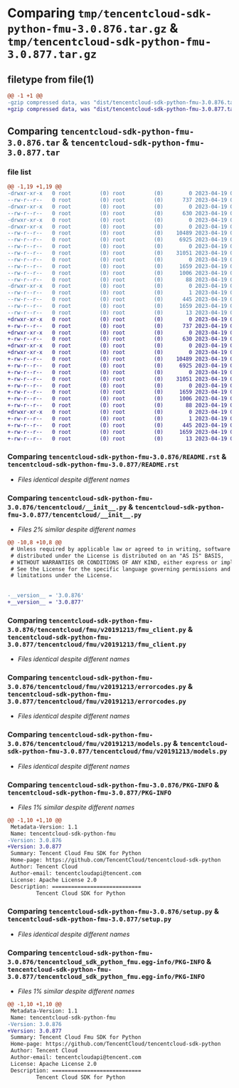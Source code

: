 # Comparing `tmp/tencentcloud-sdk-python-fmu-3.0.876.tar.gz` & `tmp/tencentcloud-sdk-python-fmu-3.0.877.tar.gz`

## filetype from file(1)

```diff
@@ -1 +1 @@
-gzip compressed data, was "dist/tencentcloud-sdk-python-fmu-3.0.876.tar", last modified: Wed Apr 19 00:27:47 2023, max compression
+gzip compressed data, was "dist/tencentcloud-sdk-python-fmu-3.0.877.tar", last modified: Wed Apr 19 09:17:06 2023, max compression
```

## Comparing `tencentcloud-sdk-python-fmu-3.0.876.tar` & `tencentcloud-sdk-python-fmu-3.0.877.tar`

### file list

```diff
@@ -1,19 +1,19 @@
-drwxr-xr-x   0 root         (0) root         (0)        0 2023-04-19 00:27:47.000000 tencentcloud-sdk-python-fmu-3.0.876/
--rw-r--r--   0 root         (0) root         (0)      737 2023-04-19 00:27:47.000000 tencentcloud-sdk-python-fmu-3.0.876/README.rst
-drwxr-xr-x   0 root         (0) root         (0)        0 2023-04-19 00:27:47.000000 tencentcloud-sdk-python-fmu-3.0.876/tencentcloud/
--rw-r--r--   0 root         (0) root         (0)      630 2023-04-19 00:27:47.000000 tencentcloud-sdk-python-fmu-3.0.876/tencentcloud/__init__.py
-drwxr-xr-x   0 root         (0) root         (0)        0 2023-04-19 00:27:47.000000 tencentcloud-sdk-python-fmu-3.0.876/tencentcloud/fmu/
-drwxr-xr-x   0 root         (0) root         (0)        0 2023-04-19 00:27:47.000000 tencentcloud-sdk-python-fmu-3.0.876/tencentcloud/fmu/v20191213/
--rw-r--r--   0 root         (0) root         (0)    10489 2023-04-19 00:27:47.000000 tencentcloud-sdk-python-fmu-3.0.876/tencentcloud/fmu/v20191213/fmu_client.py
--rw-r--r--   0 root         (0) root         (0)     6925 2023-04-19 00:27:47.000000 tencentcloud-sdk-python-fmu-3.0.876/tencentcloud/fmu/v20191213/errorcodes.py
--rw-r--r--   0 root         (0) root         (0)        0 2023-04-19 00:27:47.000000 tencentcloud-sdk-python-fmu-3.0.876/tencentcloud/fmu/v20191213/__init__.py
--rw-r--r--   0 root         (0) root         (0)    31051 2023-04-19 00:27:47.000000 tencentcloud-sdk-python-fmu-3.0.876/tencentcloud/fmu/v20191213/models.py
--rw-r--r--   0 root         (0) root         (0)        0 2023-04-19 00:27:47.000000 tencentcloud-sdk-python-fmu-3.0.876/tencentcloud/fmu/__init__.py
--rw-r--r--   0 root         (0) root         (0)     1659 2023-04-19 00:27:47.000000 tencentcloud-sdk-python-fmu-3.0.876/PKG-INFO
--rw-r--r--   0 root         (0) root         (0)     1006 2023-04-19 00:27:47.000000 tencentcloud-sdk-python-fmu-3.0.876/setup.py
--rw-r--r--   0 root         (0) root         (0)       88 2023-04-19 00:27:47.000000 tencentcloud-sdk-python-fmu-3.0.876/setup.cfg
-drwxr-xr-x   0 root         (0) root         (0)        0 2023-04-19 00:27:47.000000 tencentcloud-sdk-python-fmu-3.0.876/tencentcloud_sdk_python_fmu.egg-info/
--rw-r--r--   0 root         (0) root         (0)        1 2023-04-19 00:27:47.000000 tencentcloud-sdk-python-fmu-3.0.876/tencentcloud_sdk_python_fmu.egg-info/dependency_links.txt
--rw-r--r--   0 root         (0) root         (0)      445 2023-04-19 00:27:47.000000 tencentcloud-sdk-python-fmu-3.0.876/tencentcloud_sdk_python_fmu.egg-info/SOURCES.txt
--rw-r--r--   0 root         (0) root         (0)     1659 2023-04-19 00:27:47.000000 tencentcloud-sdk-python-fmu-3.0.876/tencentcloud_sdk_python_fmu.egg-info/PKG-INFO
--rw-r--r--   0 root         (0) root         (0)       13 2023-04-19 00:27:47.000000 tencentcloud-sdk-python-fmu-3.0.876/tencentcloud_sdk_python_fmu.egg-info/top_level.txt
+drwxr-xr-x   0 root         (0) root         (0)        0 2023-04-19 09:17:06.000000 tencentcloud-sdk-python-fmu-3.0.877/
+-rw-r--r--   0 root         (0) root         (0)      737 2023-04-19 09:17:06.000000 tencentcloud-sdk-python-fmu-3.0.877/README.rst
+drwxr-xr-x   0 root         (0) root         (0)        0 2023-04-19 09:17:06.000000 tencentcloud-sdk-python-fmu-3.0.877/tencentcloud/
+-rw-r--r--   0 root         (0) root         (0)      630 2023-04-19 09:17:06.000000 tencentcloud-sdk-python-fmu-3.0.877/tencentcloud/__init__.py
+drwxr-xr-x   0 root         (0) root         (0)        0 2023-04-19 09:17:06.000000 tencentcloud-sdk-python-fmu-3.0.877/tencentcloud/fmu/
+drwxr-xr-x   0 root         (0) root         (0)        0 2023-04-19 09:17:06.000000 tencentcloud-sdk-python-fmu-3.0.877/tencentcloud/fmu/v20191213/
+-rw-r--r--   0 root         (0) root         (0)    10489 2023-04-19 09:17:06.000000 tencentcloud-sdk-python-fmu-3.0.877/tencentcloud/fmu/v20191213/fmu_client.py
+-rw-r--r--   0 root         (0) root         (0)     6925 2023-04-19 09:17:06.000000 tencentcloud-sdk-python-fmu-3.0.877/tencentcloud/fmu/v20191213/errorcodes.py
+-rw-r--r--   0 root         (0) root         (0)        0 2023-04-19 09:17:06.000000 tencentcloud-sdk-python-fmu-3.0.877/tencentcloud/fmu/v20191213/__init__.py
+-rw-r--r--   0 root         (0) root         (0)    31051 2023-04-19 09:17:06.000000 tencentcloud-sdk-python-fmu-3.0.877/tencentcloud/fmu/v20191213/models.py
+-rw-r--r--   0 root         (0) root         (0)        0 2023-04-19 09:17:06.000000 tencentcloud-sdk-python-fmu-3.0.877/tencentcloud/fmu/__init__.py
+-rw-r--r--   0 root         (0) root         (0)     1659 2023-04-19 09:17:06.000000 tencentcloud-sdk-python-fmu-3.0.877/PKG-INFO
+-rw-r--r--   0 root         (0) root         (0)     1006 2023-04-19 09:17:06.000000 tencentcloud-sdk-python-fmu-3.0.877/setup.py
+-rw-r--r--   0 root         (0) root         (0)       88 2023-04-19 09:17:06.000000 tencentcloud-sdk-python-fmu-3.0.877/setup.cfg
+drwxr-xr-x   0 root         (0) root         (0)        0 2023-04-19 09:17:06.000000 tencentcloud-sdk-python-fmu-3.0.877/tencentcloud_sdk_python_fmu.egg-info/
+-rw-r--r--   0 root         (0) root         (0)        1 2023-04-19 09:17:06.000000 tencentcloud-sdk-python-fmu-3.0.877/tencentcloud_sdk_python_fmu.egg-info/dependency_links.txt
+-rw-r--r--   0 root         (0) root         (0)      445 2023-04-19 09:17:06.000000 tencentcloud-sdk-python-fmu-3.0.877/tencentcloud_sdk_python_fmu.egg-info/SOURCES.txt
+-rw-r--r--   0 root         (0) root         (0)     1659 2023-04-19 09:17:06.000000 tencentcloud-sdk-python-fmu-3.0.877/tencentcloud_sdk_python_fmu.egg-info/PKG-INFO
+-rw-r--r--   0 root         (0) root         (0)       13 2023-04-19 09:17:06.000000 tencentcloud-sdk-python-fmu-3.0.877/tencentcloud_sdk_python_fmu.egg-info/top_level.txt
```

### Comparing `tencentcloud-sdk-python-fmu-3.0.876/README.rst` & `tencentcloud-sdk-python-fmu-3.0.877/README.rst`

 * *Files identical despite different names*

### Comparing `tencentcloud-sdk-python-fmu-3.0.876/tencentcloud/__init__.py` & `tencentcloud-sdk-python-fmu-3.0.877/tencentcloud/__init__.py`

 * *Files 2% similar despite different names*

```diff
@@ -10,8 +10,8 @@
 # Unless required by applicable law or agreed to in writing, software
 # distributed under the License is distributed on an "AS IS" BASIS,
 # WITHOUT WARRANTIES OR CONDITIONS OF ANY KIND, either express or implied.
 # See the License for the specific language governing permissions and
 # limitations under the License.
 
 
-__version__ = '3.0.876'
+__version__ = '3.0.877'
```

### Comparing `tencentcloud-sdk-python-fmu-3.0.876/tencentcloud/fmu/v20191213/fmu_client.py` & `tencentcloud-sdk-python-fmu-3.0.877/tencentcloud/fmu/v20191213/fmu_client.py`

 * *Files identical despite different names*

### Comparing `tencentcloud-sdk-python-fmu-3.0.876/tencentcloud/fmu/v20191213/errorcodes.py` & `tencentcloud-sdk-python-fmu-3.0.877/tencentcloud/fmu/v20191213/errorcodes.py`

 * *Files identical despite different names*

### Comparing `tencentcloud-sdk-python-fmu-3.0.876/tencentcloud/fmu/v20191213/models.py` & `tencentcloud-sdk-python-fmu-3.0.877/tencentcloud/fmu/v20191213/models.py`

 * *Files identical despite different names*

### Comparing `tencentcloud-sdk-python-fmu-3.0.876/PKG-INFO` & `tencentcloud-sdk-python-fmu-3.0.877/PKG-INFO`

 * *Files 1% similar despite different names*

```diff
@@ -1,10 +1,10 @@
 Metadata-Version: 1.1
 Name: tencentcloud-sdk-python-fmu
-Version: 3.0.876
+Version: 3.0.877
 Summary: Tencent Cloud Fmu SDK for Python
 Home-page: https://github.com/TencentCloud/tencentcloud-sdk-python
 Author: Tencent Cloud
 Author-email: tencentcloudapi@tencent.com
 License: Apache License 2.0
 Description: ============================
         Tencent Cloud SDK for Python
```

### Comparing `tencentcloud-sdk-python-fmu-3.0.876/setup.py` & `tencentcloud-sdk-python-fmu-3.0.877/setup.py`

 * *Files identical despite different names*

### Comparing `tencentcloud-sdk-python-fmu-3.0.876/tencentcloud_sdk_python_fmu.egg-info/PKG-INFO` & `tencentcloud-sdk-python-fmu-3.0.877/tencentcloud_sdk_python_fmu.egg-info/PKG-INFO`

 * *Files 1% similar despite different names*

```diff
@@ -1,10 +1,10 @@
 Metadata-Version: 1.1
 Name: tencentcloud-sdk-python-fmu
-Version: 3.0.876
+Version: 3.0.877
 Summary: Tencent Cloud Fmu SDK for Python
 Home-page: https://github.com/TencentCloud/tencentcloud-sdk-python
 Author: Tencent Cloud
 Author-email: tencentcloudapi@tencent.com
 License: Apache License 2.0
 Description: ============================
         Tencent Cloud SDK for Python
```

